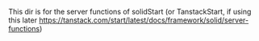 This dir is for the server functions of solidStart (or TanstackStart, if using
this later
https://tanstack.com/start/latest/docs/framework/solid/server-functions)

